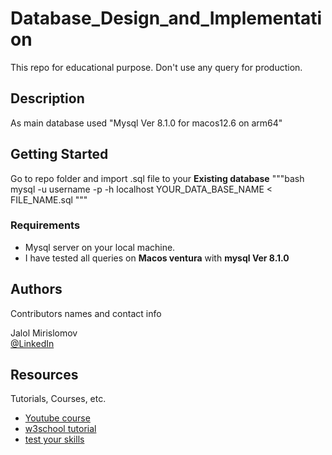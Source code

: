 # Database_Design_and_Implementation

This repo for educational purpose. Don't use any query for production.

## Description

As main database used "Mysql Ver 8.1.0 for macos12.6 on arm64"

## Getting Started

Go to repo folder and import .sql file to your <b>Existing database</b>
"""bash
mysql -u username -p -h localhost YOUR_DATA_BASE_NAME < FILE_NAME.sql
"""

### Requirements

* Mysql server on your local machine.
* I have tested all queries on <b>Macos ventura</b> with <b>mysql  Ver 8.1.0</b>

## Authors
Contributors names and contact info

Jalol Mirislomov  
[@LinkedIn](https://www.linkedin.com/in/jalol-mirislomov-5b235a1a5/)

## Resources
Tutorials, Courses, etc.
* [Youtube course](https://www.youtube.com/watch?v=7S_tz1z_5bA)
* [w3school tutorial](https://www.w3schools.com/mysql/default.asp)
* [test your skills](https://www.w3schools.com/mysql/exercise.asp?filename=exercise_select1)